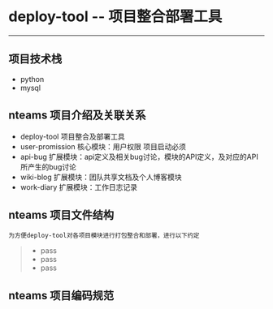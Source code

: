 # deploy-tool -- 项目整合部署工具
---
## 项目技术栈
   * python
   * mysql

## nteams 项目介绍及关联关系
   * deploy-tool 项目整合及部署工具
   * user-promission 核心模块：用户权限 项目启动必须
   * api-bug 扩展模块：api定义及相关bug讨论，模块的API定义，及对应的API所产生的bug讨论
   * wiki-blog 扩展模块：团队共享文档及个人博客模块
   * work-diary 扩展模块：工作日志记录

## nteams 项目文件结构
    为方便deploy-tool对各项目模块进行打包整合和部署，进行以下约定
   > *  pass
   > *  pass
   > *  pass

## nteams 项目编码规范
